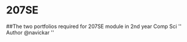 # 207SE



##The two portfolios required for 207SE module in 2nd year Comp Sci
''
Author @navickar
''
